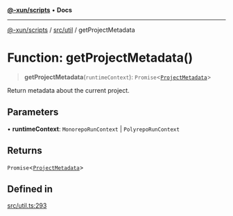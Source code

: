 [**@-xun/scripts**](../../../README.md) • **Docs**

***

[@-xun/scripts](../../../README.md) / [src/util](../README.md) / getProjectMetadata

# Function: getProjectMetadata()

> **getProjectMetadata**(`runtimeContext`): `Promise`\<[`ProjectMetadata`](../type-aliases/ProjectMetadata.md)\>

Return metadata about the current project.

## Parameters

• **runtimeContext**: `MonorepoRunContext` \| `PolyrepoRunContext`

## Returns

`Promise`\<[`ProjectMetadata`](../type-aliases/ProjectMetadata.md)\>

## Defined in

[src/util.ts:293](https://github.com/Xunnamius/xscripts/blob/98c638c52caf3664112e7ea66eccd36ad205df77/src/util.ts#L293)
